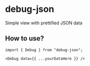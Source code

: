 # debug-json
Simple view with prettified JSON data

## How to use?

```
import { Debug } from "debug-json";
```

```
<Debug data={{ ...yourDataHere }} />
```

